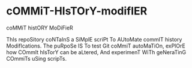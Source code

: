 # cOMMiT-HIsTOrY-modifIER
coMMiT histORY MoDiFieR

ThIs repoSitory coNTaInS a SiMplE scriPt To AUtoMate commIT history ModifIcations. The puRpoSe IS To test Git coMmiT autoMaTiOn, exPlOrE how COmmIt hIsTorY can be aLtered, And experimenT WiTh geNeraTinG COmmiTs uSing scripTs.
